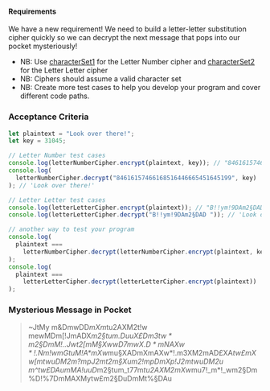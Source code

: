 #### Requirements

We have a new requirement! We need to build a letter-letter substitution cipher quickly so we can decrypt the next message that pops into our pocket mysteriously!

- NB: Use [characterSet1](https://gist.github.com/dearshrewdwit/691c71616995ad2430ab309aa9998745) for the Letter Number cipher and [characterSet2](https://gist.github.com/dearshrewdwit/5c4f0460066c16d14e512576a446403a) for the Letter Letter cipher
- NB: Ciphers should assume a valid character set
- NB: Create more test cases to help you develop your program and cover different code paths.

### Acceptance Criteria

```js
let plaintext = "Look over there!";
let key = 31045;

// Letter Number test cases
console.log(letterNumberCipher.encrypt(plaintext, key)); // "84616157466168516446665451645199"
console.log(
  letterNumberCipher.decrypt("84616157466168516446665451645199", key)
); // 'Look over there!'

// Letter Letter test cases
console.log(letterLetterCipher.encrypt(plaintext)); // "B!!ym!9DAm2§DAD "
console.log(letterLetterCipher.decrypt("B!!ym!9DAm2§DAD ")); // 'Look over there!'

// another way to test your program
console.log(
  plaintext ===
    letterNumberCipher.decrypt(letterNumberCipher.encrypt(plaintext, key), key)
);
console.log(
  plaintext ===
    letterLetterCipher.decrypt(letterLetterCipher.encrypt(plaintext))
);
```

### Mysterious Message in Pocket

> ~JtMy m&DmwDD*mXm*tu2AXM2t!w mewMDm[!JmADX*m2§tum.DuuX£D$m3tw*m2§DmM!..Jwt2[mM§XwwD7mwX.D*mNAXw*!.Nm!wmGtuM!A*$mXw*mu§XADmXmAXw*!.m3XM2mAD£XA*tw£mXw[mtwuDM2m?mpJ2mt2m§Xum2!mpDmXp!J2mtwuDM2u m^tw£DAumMA!uuD*m2§tum_t77m*tu2AXM2mXw*mu7!\_m*!\_wm2§Dm%D!%7DmMAXMytw£m2§DuDmMt%§DAu
